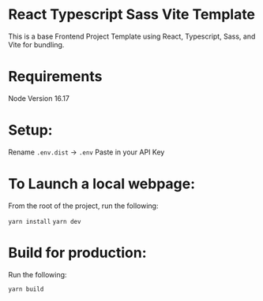 # React Typescript Sass Vite Template

This is a base Frontend Project Template using React, Typescript, Sass, and Vite for bundling.

# Requirements
Node Version 16.17

# Setup:
 Rename `.env.dist` → `.env`
 Paste in your API Key

# To Launch a local webpage:

From the root of the project, run the following:

 `yarn install`
 `yarn dev` 

# Build for production:
Run the following:

 `yarn build`